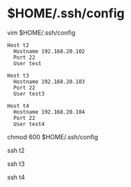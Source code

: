 # $HOME/.ssh/config

vim $HOME/.ssh/config

```
Host t2
  Hostname 192.168.20.102
  Port 22
  User test

Host t3
  Hostname 192.168.20.103
  Port 22
  User test3

Host t4
  Hostname 192.168.20.104
  Port 22
  User test4
```

chmod 600 $HOME/.ssh/config

ssh t2

ssh t3

ssh t4
